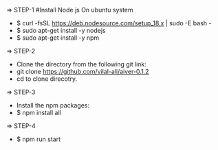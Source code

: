 => STEP-1
#Install Node js On ubuntu system
- $ curl -fsSL https://deb.nodesource.com/setup_18.x | sudo -E bash -
- $ sudo apt-get install -y nodejs
- $ sudo apt-get install -y npm

=> STEP-2
-	Clone the directory from the following git link:
-	git clone https://github.com/vilal-ali/aiver-0.1.2
- cd to clone direcotry.

=> STEP-3
-	Install the npm packages:
- $ npm install all

=> STEP-4
- $ npm run start

``` Your react app will setup and ready to use. Enjoy thanks.

